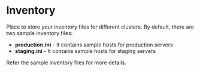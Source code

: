 Inventory
=========

Place to store your inventory files for different clusters. By default, there are two sample inventory files:

* **production.ini** - It contains sample hosts for production servers
* **staging.ini** - It contains sample hosts for staging servers

Refer the sample inventory files for more details.
